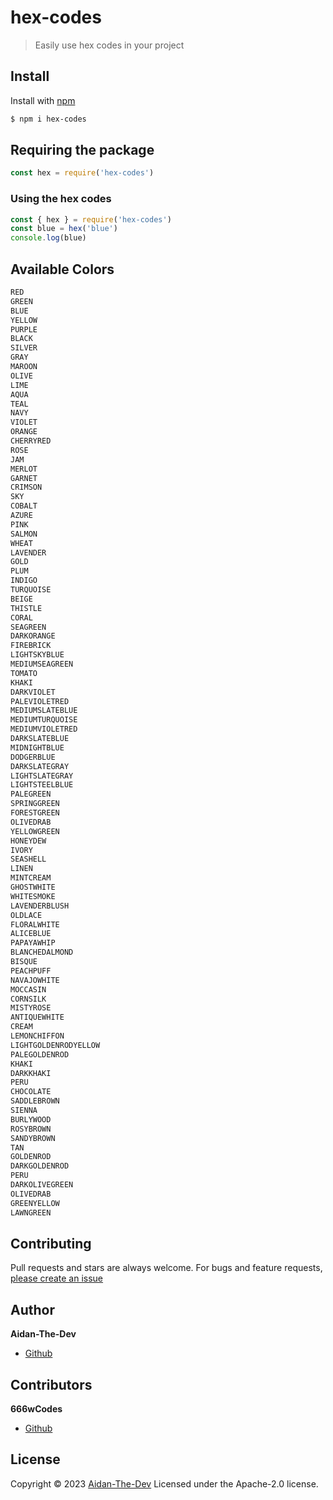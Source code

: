 # hex-codes

> Easily use hex codes in your project

## Install

Install with [npm](https://www.npmjs.com/)

```sh
$ npm i hex-codes
```

## Requiring the package

```js
const hex = require('hex-codes')
```
### Using the hex codes
```javascript
const { hex } = require('hex-codes')
const blue = hex('blue')
console.log(blue)
```

## Available Colors
```txt
RED
GREEN
BLUE
YELLOW
PURPLE
BLACK
SILVER
GRAY
MAROON
OLIVE
LIME
AQUA
TEAL
NAVY
VIOLET
ORANGE
CHERRYRED
ROSE
JAM
MERLOT
GARNET
CRIMSON
SKY
COBALT
AZURE
PINK
SALMON
WHEAT
LAVENDER
GOLD
PLUM
INDIGO
TURQUOISE
BEIGE
THISTLE
CORAL
SEAGREEN
DARKORANGE
FIREBRICK
LIGHTSKYBLUE
MEDIUMSEAGREEN
TOMATO
KHAKI
DARKVIOLET
PALEVIOLETRED
MEDIUMSLATEBLUE
MEDIUMTURQUOISE
MEDIUMVIOLETRED
DARKSLATEBLUE
MIDNIGHTBLUE
DODGERBLUE
DARKSLATEGRAY
LIGHTSLATEGRAY
LIGHTSTEELBLUE
PALEGREEN
SPRINGGREEN
FORESTGREEN
OLIVEDRAB
YELLOWGREEN
HONEYDEW
IVORY
SEASHELL
LINEN
MINTCREAM
GHOSTWHITE
WHITESMOKE
LAVENDERBLUSH
OLDLACE
FLORALWHITE
ALICEBLUE
PAPAYAWHIP
BLANCHEDALMOND
BISQUE
PEACHPUFF
NAVAJOWHITE
MOCCASIN
CORNSILK
MISTYROSE
ANTIQUEWHITE
CREAM
LEMONCHIFFON
LIGHTGOLDENRODYELLOW
PALEGOLDENROD
KHAKI
DARKKHAKI
PERU
CHOCOLATE
SADDLEBROWN
SIENNA
BURLYWOOD
ROSYBROWN
SANDYBROWN
TAN
GOLDENROD
DARKGOLDENROD
PERU
DARKOLIVEGREEN
OLIVEDRAB
GREENYELLOW
LAWNGREEN
```

## Contributing

Pull requests and stars are always welcome. For bugs and feature requests, [please create an issue](https://github.com/Aidan-The-Dev/hex-codes/issues)

## Author

**Aidan-The-Dev**

* [Github](https://github.com/aidan-the-dev)

## Contributors

**666wCodes**

* [Github](https://github.com/666wCodes)

## License

Copyright © 2023 [Aidan-The-Dev](#Aidan-The-Dev)
Licensed under the Apache-2.0 license.
